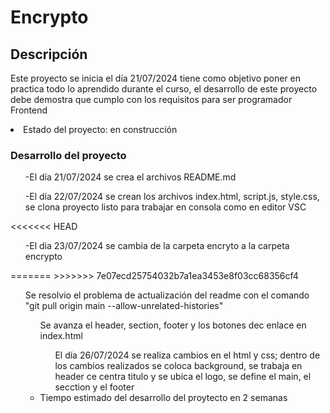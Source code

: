 <h1>Encrypto</h1>
<h2>Descripción</h2>
<p>Este proyecto se inicia el día 21/07/2024 tiene como objetivo poner en practica todo lo aprendido durante el curso,
el desarrollo de este proyecto debe demostra que cumplo con los requisitos para ser programador Frontend</p>
<li>Estado del proyecto: en construcción</li>
<h3>Desarrollo del proyecto</h3>
<ul>-El día 21/07/2024 se crea el archivos README.md</ul>
<ul>-El día 22/07/2024 se crean los archivos index.html, script.js, style.css, se clona proyecto listo para trabajar en consola como en editor VSC </ul>
<<<<<<< HEAD
<ul>-El dia 23/07/2024 se cambia de la carpeta encryto a la carpeta encrypto</ul>
=======
>>>>>>> 7e07ecd25754032b7a1ea3453e8f03cc68356cf4
<ul>Se resolvio el problema de actualización del readme con el comando "git pull origin main --allow-unrelated-histories"
<ul>Se avanza el header, section, footer y los botones dec enlace en index.html</li>
<ul>El día 26/07/2024 se realiza cambios en el html y css; dentro de los cambios realizados se coloca background, se trabaja en header ce centra titulo y se ubica el logo, se define el main, el secction y el footer</ul>
<li>Tiempo estimado del desarrollo del proytecto en 2 semanas </li>


